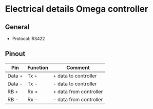 # Electrical details Omega controller

## General

* Protocol: RS422

## Pinout

| Pin      | Function | Comment                |
|----------|----------|------------------------|
| Data +   | Tx +     | + data to controller   |
| Data -   | Tx -     | - data to controller   |
| RB +     | Rx +     | + data from controller |
| RB -     | Rx -     | - data from controller |
